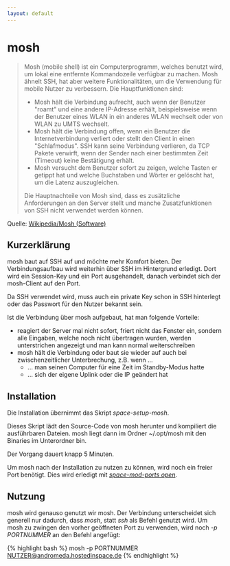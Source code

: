 ```yaml
---
layout: default
---
```

# mosh

> Mosh (mobile shell) ist ein Computerprogramm, welches benutzt wird, um lokal eine entfernte Kommandozeile verfügbar zu machen. Mosh ähnelt SSH, hat aber weitere Funktionalitäten, um die Verwendung für mobile Nutzer zu verbessern. Die Hauptfunktionen sind:
>
> * Mosh hält die Verbindung aufrecht, auch wenn der Benutzer "roamt" und eine andere IP-Adresse erhält, beispielsweise wenn der Benutzer eines WLAN in ein anderes WLAN wechselt oder von WLAN zu UMTS wechselt.
> * Mosh hält die Verbindung offen, wenn ein Benutzer die Internetverbindung verliert oder stellt den Client in einen "Schlafmodus". SSH kann seine Verbindung verlieren, da TCP Pakete verwirft, wenn der Sender nach einer bestimmten Zeit (Timeout) keine Bestätigung erhält.
> * Mosh versucht dem Benutzer sofort zu zeigen, welche Tasten er getippt hat und welche Buchstaben und Wörter er gelöscht hat, um die Latenz auszugleichen.
>
> Die Hauptnachteile von Mosh sind, dass es zusätzliche Anforderungen an den Server stellt und manche Zusatzfunktionen von SSH nicht verwendet werden können.

Quelle: [Wikipedia/Mosh (Software)](https://de.wikipedia.org/wiki/Mosh_%28Software%29)

## Kurzerklärung
mosh baut auf SSH auf und möchte mehr Komfort bieten. Der Verbindungsaufbau wird weiterhin über SSH im Hintergrund erledigt. Dort wird ein Session-Key und ein Port ausgehandelt, danach verbindet sich der mosh-Client auf den Port.

Da SSH verwendet wird, muss auch ein private Key schon in SSH hinterlegt oder das Passwort für den Nutzer bekannt sein.

Ist die Verbindung über mosh aufgebaut, hat man folgende Vorteile:

  * reagiert der Server mal nicht sofort, friert nicht das Fenster ein, sondern alle Eingaben, welche noch nicht übertragen wurden, werden unterstrichen angezeigt und man kann normal weiterschreiben
  * mosh hält die Verbindung oder baut sie wieder auf auch bei zwischenzeitlicher Unterbrechung, z.B. wenn ...
    * ... man seinen Computer für eine Zeit im Standby-Modus hatte
    * ... sich der eigene Uplink oder die IP geändert hat


## Installation
Die Installation übernimmt das Skript *space-setup-mosh*.

Dieses Skript lädt den Source-Code von mosh herunter und kompiliert die ausführbaren Dateien. mosh liegt dann im Ordner ~/.opt/mosh mit den Binaries im Unterordner bin.

Der Vorgang dauert knapp 5 Minuten.

Um mosh nach der Installation zu nutzen zu können, wird noch ein freier Port benötigt. Dies wird erledigt mit *[space-mod-ports open](https://wiki.hostedinspace.de/Skripte/space-mod-ports#space-mod-ports_open)*.

## Nutzung
mosh wird genauso genutzt wir mosh. Der Verbindung unterscheidet sich generell nur dadurch, dass *mosh*, statt *ssh* als Befehl genutzt wird. Um mosh zu zwingen den vorher geöffneten Port zu verwenden, wird noch *-p PORTNUMMER* an den Befehl angefügt:

{% highlight bash %}
mosh -p PORTNUMMER NUTZER@andromeda.hostedinspace.de
{% endhighlight %}
